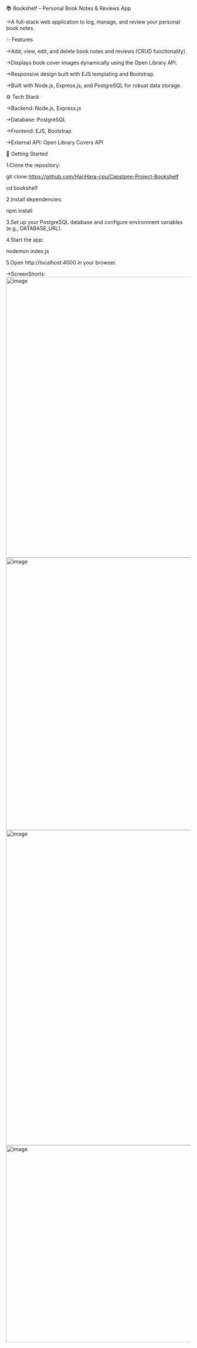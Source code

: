 📚 Bookshelf – Personal Book Notes & Reviews App

->A full-stack web application to log, manage, and review your personal book notes.

✨ Features

->Add, view, edit, and delete book notes and reviews (CRUD functionality).

->Displays book cover images dynamically using the Open Library API.

->Responsive design built with EJS templating and Bootstrap.

->Built with Node.js, Express.js, and PostgreSQL for robust data storage.

⚙️ Tech Stack

->Backend: Node.js, Express.js

->Database: PostgreSQL

->Frontend: EJS, Bootstrap

->External API: Open Library Covers API

🚀 Getting Started

1.Clone the repository:

git clone https://github.com/HariHara-cpu/Capstone-Project-Bookshelf

cd bookshelf

2.Install dependencies:

npm install

3.Set up your PostgreSQL database and configure environment variables (e.g., DATABASE_URL).

4.Start the app:

nodemon index.js

5.Open http://localhost:4000 in your browser.

->ScreenShorts:
<img width="857" height="764" alt="image" src="https://github.com/user-attachments/assets/20edda22-50a8-47f5-aa6e-fd87f7bbe66b" />
<img width="854" height="741" alt="image" src="https://github.com/user-attachments/assets/549b6ccf-c268-4836-bd3d-755957ebd840" />
<img width="1293" height="858" alt="image" src="https://github.com/user-attachments/assets/b6827ce3-5104-440f-9653-3b689bfd130c" />
<img width="1408" height="536" alt="image" src="https://github.com/user-attachments/assets/4f4bcfdd-c0c1-4a7a-837f-aad7a3e15104" />




